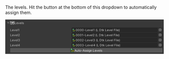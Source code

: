 The levels. Hit the button at the bottom of this dropdown to automatically assign them.

![Section](../../images/unity/inspector/Levels.png)